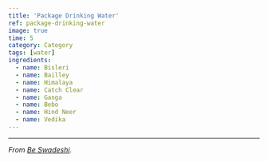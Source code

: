 ```yaml
---
title: 'Package Drinking Water'
ref: package-drinking-water
image: true
time: 5
category: Category
tags: [water]
ingredients:
  - name: Bisleri
  - name: Bailley
  - name: Himalaya
  - name: Catch Clear
  - name: Ganga
  - name: Bebo
  - name: Hind Neer
  - name: Vedika
---
```


---

_From [Be Swadeshi](https://beswadeshi.in)._

